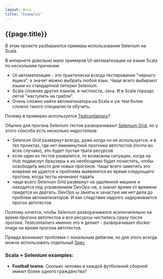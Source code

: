 ```yaml
---
layout: docs 
title: "Examples"
---
```


## {{page.title}}

В этом проекте разбираются примеры использования Selenium на Scala.

В интернете довольно мало примеров UI-автоматизации на языке Scala по нескольким причинам:
- UI-автоматизация - это практически всегда тестирование "черного ящика", а значит можно выбрать любой язык. 
  Чаще всего выбирают языки из стандартной пятерки Selenium.
- Scala сложнее других языков, в частности, Java. И в Scala гораздо легче "наступить на грабли".
- Очень сложно найти автоматизатора на Scala и уж тем более сложно такого специалиста обучить.

Почему в примерах используется [Testcontainers](https://github.com/testcontainers/testcontainers-scala#selenium)? 

Обычно для прогона Selenium тестов разворачивают [Selenium Grid](https://www.selenium.dev/documentation/en/grid/),
но у этого способа есть несколько недостатков:
- Selenium Grid развернут всегда, даже когда он не используется, и в тех проектах,
где нет ежеминутной прогонки автотестов (почти во всех случаях), это будет пустая трата ресурсов
- если один из тестов развалится, то возможны ситуации, когда на Hub подвиснут браузеры
и их необходимо будет почистить, чтобы освободить место для новых прогонов.
Чаще всего заметить это вовремя не удается и проблема выявляется во время следующего прогона, 
когда тесты начинают падать
- чаще всего Selenium Grid развернут на удаленной машине и находится под управлением DevOps-ов, 
а значит время от времени придется их дергать. DevOps-ы заняты и зачастую им нет дела до проблем автоматизаторов. 
И как следствие надолго задерживается прогон автотестов

Поэтому хочется, чтобы Selenium разворачивался исключительно на время прогона автотестов и 
все ресурсы чистились сразу после прогона. 
Testcontainers именно это и делает - разворачивает docker image на время прогона автотестов.

Правда возникает проблема с локальным дебагом, но для этого всегда можно использовать отдельный [Spec](https://github.com/artemkorsakov/scalenium/blob/master/tests/src/test/scala/com/github/artemkorsakov/spec/LocalDebugSpec.scala)


### Scala + Selenium examples:

- **Football teams**: Сколько человек в каждой футбольной сборной имеют более одного гражданства?